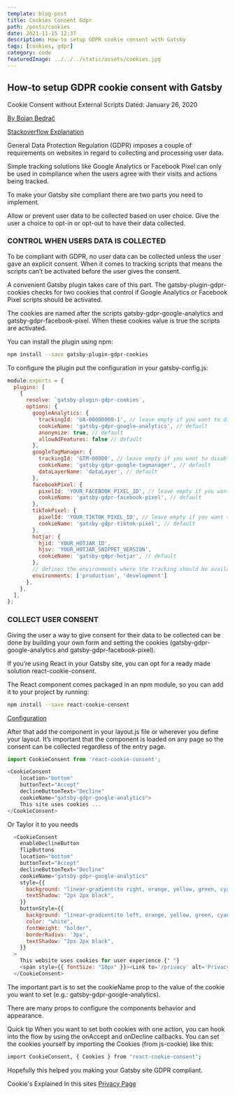 ```yaml
---
template: blog-post
title: Cookies Consent Gdpr
path: /posts/cookies
date: 2021-11-15 12:37
description: How-to setup GDPR cookie consent with Gatsby
tags: [cookies, gdpr]
category: code  
featuredImage: ../../../static/assets/cookies.jpg
---
```


## How-to setup GDPR cookie consent with Gatsby

Cookie Consent without External Scripts Dated: January 26, 2020

[By Bojan Bedrač](https://www.improvebadcode.com/gatsby-gdpr-cookie-consent/)

[Stackoverflow Explanation](https://stackoverflow.com/questions/59860068/how-set-up-a-gatsby-cookie-consent-banner-with-gatsby-plugin-gdpr-cookies/59922277#59922277)

General Data Protection Regulation (GDPR) imposes a couple of requirements on websites in regard to collecting and processing user data.

Simple tracking solutions like Google Analytics or Facebook Pixel can only be used in compliance when the users agree with their visits and actions being tracked.

To make your Gatsby site compliant there are two parts you need to implement.

Allow or prevent user data to be collected based on user choice.
Give the user a choice to opt-in or opt-out to have their data collected.

### CONTROL WHEN USERS DATA IS COLLECTED

To be compliant with GDPR, no user data can be collected unless the user gave an explicit consent. When it comes to tracking scripts that means the scripts can’t be activated before the user gives the consent.

A convenient Gatsby plugin takes care of this part. The gatsby-plugin-gdpr-cookies checks for two cookies that control if Google Analytics or Facebook Pixel scripts should be activated.

The cookies are named after the scripts gatsby-gdpr-google-analytics and gatsby-gdpr-facebook-pixel. When these cookies value is true the scripts are activated.

You can install the plugin using npm:

```bash
npm install --save gatsby-plugin-gdpr-cookies
```

To configure the plugin put the configuration in your gatsby-config.js:

```javascript
module.exports = {
  plugins: [
    {
      resolve: `gatsby-plugin-gdpr-cookies`,
      options: {
        googleAnalytics: {
          trackingId: 'UA-00000000-1', // leave empty if you want to disable the tracker
          cookieName: 'gatsby-gdpr-google-analytics', // default
          anonymize: true, // default
          allowAdFeatures: false // default
        },
        googleTagManager: {
          trackingId: 'GTM-00000', // leave empty if you want to disable the tracker
          cookieName: 'gatsby-gdpr-google-tagmanager', // default
          dataLayerName: 'dataLayer', // default
        },
        facebookPixel: {
          pixelId: 'YOUR_FACEBOOK_PIXEL_ID', // leave empty if you want to disable the tracker
          cookieName: 'gatsby-gdpr-facebook-pixel', // default
        },
        tikTokPixel: {
          pixelId: 'YOUR_TIKTOK_PIXEL_ID', // leave empty if you want to disable the tracker
          cookieName: 'gatsby-gdpr-tiktok-pixel', // default
        },
        hotjar: {
          hjid: 'YOUR_HOTJAR_ID',
          hjsv: 'YOUR_HOTJAR_SNIPPET_VERSION',
          cookieName: 'gatsby-gdpr-hotjar', // default
        },
        // defines the environments where the tracking should be available  - default is ["production"]
        environments: ['production', 'development']
      },
    },
  ],
};
```

### COLLECT USER CONSENT

Giving the user a way to give consent for their data to be collected can be done by building your own form and setting the cookies (gatsby-gdpr-google-analytics and gatsby-gdpr-facebook-pixel).

If you’re using React in your Gatsby site, you can opt for a ready made solution react-cookie-consent.

The React component comes packaged in an npm module, so you can add it to your project by running:

```bash
npm install --save react-cookie-consent
```

[Configuration](https://github.com/Mastermindzh/react-cookie-consent)

After that add the component in your layout.js file or wherever you define your layout. It’s important that the component is loaded on any page so the consent can be collected regardless of the entry page.

```javascript
import CookieConsent from 'react-cookie-consent';

<CookieConsent
    location="bottom"
    buttonText="Accept"
    declineButtonText="Decline"
    cookieName="gatsby-gdpr-google-analytics">
    This site uses cookies ...
</CookieConsent>
```

Or Taylor it to you needs

```javascript
  <CookieConsent
    enableDeclineButton 
    flipButtons
    location="bottom"
    buttonText="Accept"
    declineButtonText="Decline"
    cookieName="gatsby-gdpr-google-analytics"
    style={{
      background: "linear-gradient(to right, orange, yellow, green, cyan, blue, violet)",
      textShadow: "2px 2px black",
    }}
    buttonStyle={{
      background: "linear-gradient(to left, orange, yellow, green, cyan, blue, violet)",
      color: "white",
      fontWeight: "bolder",
      borderRadius: '3px',
      textShadow: "2px 2px black",
    }}
  >
    This website uses cookies for user experience.{" "}
    <span style={{ fontSize: "10px" }}><Link to='/privacy' alt='Privacy Page' area-label="Privacy">Privacy Page</Link></span>
  </CookieConsent>
```

The important part is to set the cookieName prop to the value of the cookie you want to set (e.g.: gatsby-gdpr-google-analytics).

There are many props to configure the components behavior and appearance.

Quick tip When you want to set both cookies with one action, you can hook into the flow by using the onAccept and onDecline callbacks. You can set the cookies yourself by importing the Cookies (from js-cookie) like this:

```bash
import CookieConsent, { Cookies } from "react-cookie-consent";
```

Hopefully this helped you making your Gatsby site GDPR compliant.

Cookie's Explained In this sites [Privacy Page](/privacy#Cookies-And-Beacons)
